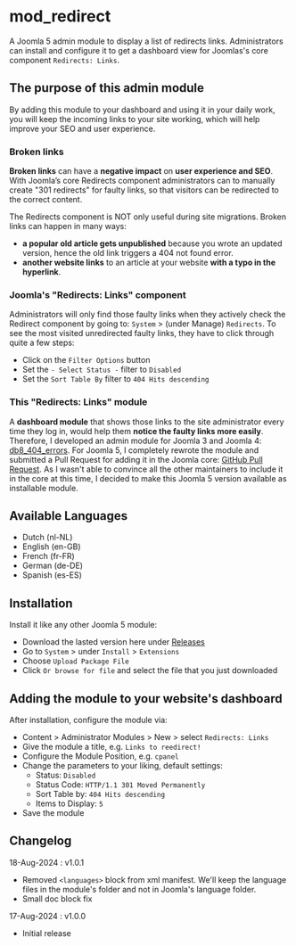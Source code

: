 # mod_redirect
A Joomla 5 admin module to display a list of redirects links. 
Administrators can install and configure it to get a dashboard view for Joomlas's core component ``Redirects: Links``.

## The purpose of this admin module
By adding this module to your dashboard and using it in your daily work, 
you will keep the incoming links to your site working, 
which will help improve your SEO and user experience.

### Broken links
**Broken links** can have a **negative impact** on **user experience and SEO**. 
With Joomla’s core Redirects component administrators can to manually create "301 redirects" for faulty links, 
so that visitors can be redirected to the correct content.

The Redirects component is NOT only useful during site migrations. Broken links can happen in many ways: 
- **a popular old article gets unpublished** because you wrote an updated version, hence the old link triggers a 404 not found error.
- **another website links** to an article at your website **with a typo in the hyperlink**.

### Joomla's "Redirects: Links" component
Administrators will only find those faulty links when they actively check the Redirect component by going to: 
``System`` > (under Manage) ``Redirects``.
To see the most visited unredirected faulty links, they have to click through quite a few steps:
- Click on the ``Filter Options`` button
- Set the ``- Select Status -`` filter to ``Disabled``
- Set the ``Sort Table By`` filter to ``404 Hits descending``

### This "Redirects: Links" module
A **dashboard module** that shows those links to the site administrator every time they log in, 
would help them **notice the faulty links more easily**.
Therefore, I developed an admin module for Joomla 3 and Joomla 4: 
[db8_404_errors](https://extensions.joomla.org/extension/db8-404-errors/).
For Joomla 5, I completely rewrote the module and submitted a Pull Request for adding it in the Joomla core: 
[GitHub Pull Request](https://github.com/joomla/joomla-cms/pull/43908).
As I wasn't able to convince all the other maintainers to include it in the core at this time, 
I decided to make this Joomla 5 version available as installable module.

## Available Languages
- Dutch (nl-NL)
- English (en-GB)
- French (fr-FR)
- German (de-DE)
- Spanish (es-ES)

## Installation
Install it like any other Joomla 5 module:
- Download the lasted version here under [Releases](https://github.com/pe7er/mod_redirect/releases)
- Go to ``System`` > under ``Install`` > ``Extensions``
- Choose ``Upload Package File``
- Click ``Or browse for file`` and select the file that you just downloaded 

## Adding the module to your website's dashboard
After installation, configure the module via:
- Content > Administrator Modules > New > select ``Redirects: Links``
- Give the module a title, e.g. ``Links to reedirect!``
- Configure the Module Position, e.g. ``cpanel``
- Change the parameters to your liking, default settings:
  - Status: ``Disabled``
  - Status Code: ``HTTP/1.1 301 Moved Permanently``
  - Sort Table by: ``404 Hits descending``
  - Items to Display: ``5``
- Save the module

## Changelog
18-Aug-2024 : v1.0.1
- Removed ``<languages>`` block from xml manifest. We'll keep the language files in the module's folder and not in Joomla's language folder.
- Small doc block fix

17-Aug-2024 : v1.0.0
- Initial release
